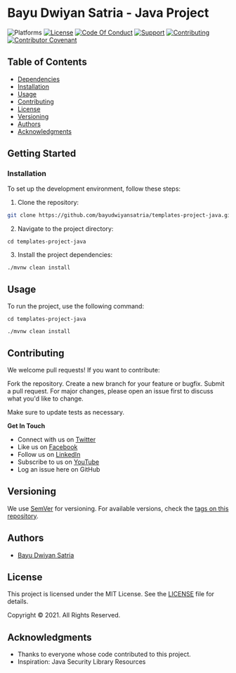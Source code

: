 # Bayu Dwiyan Satria - Java Project

![Platforms](https://img.shields.io/badge/%20Platforms-Windows%20/%20Linux-blue.svg?style=flat-square)
[![License](https://img.shields.io/badge/%20Licence-MIT-green.svg?style=flat-square)](LICENSE)
[![Code Of Conduct](https://img.shields.io/badge/Community-Code%20of%20Conduct-orange.svg?style=flat-square)](CODE_OF_CONDUCT.md)
[![Support](https://img.shields.io/badge/Community-Support-red.svg?style=flat-square)](SUPPORT.md)
[![Contributing](https://img.shields.io/badge/%20Community-Contribution-yellow.svg?style=flat-square)](CONTRIBUTING.md)
[![Contributor Covenant](https://img.shields.io/badge/Contributor%20Covenant-v1.4%20adopted-ff69b4.svg)](CODE_OF_CONDUCT.md)

## Table of Contents

- [Dependencies](#dependencies)
- [Installation](#installation)
- [Usage](#usage)
- [Contributing](#contributing)
- [License](#license)
- [Versioning](#versioning)
- [Authors](#authors)
- [Acknowledgments](#acknowledgments)

## Getting Started

### Installation

To set up the development environment, follow these steps:

1. Clone the repository:

```bash
git clone https://github.com/bayudwiyansatria/templates-project-java.git
```

2. Navigate to the project directory:

```shell
cd templates-project-java
```

3. Install the project dependencies:

```shell
./mvnw clean install
```

## Usage

To run the project, use the following command:

```shell
cd templates-project-java
```

```shell
./mvnw clean install
```

## Contributing

We welcome pull requests! If you want to contribute:

Fork the repository.
Create a new branch for your feature or bugfix.
Submit a pull request.
For major changes, please open an issue first to discuss what you'd like to change.

Make sure to update tests as necessary.

**Get In Touch**

- Connect with us on [Twitter](https://twitter.com/bayudsatria)
- Like us on [Facebook](https://facebook.com/PBayuDSatria)
- Follow us on [LinkedIn](https://linkedin.com/in/bayudwiyansatria)
- Subscribe to us on [YouTube](https://youtube.com/channel/UCihxWj1rtheK73mGdrf0OiA)
- Log an issue here on GitHub

## Versioning

We use [SemVer](http://semver.org/) for versioning. For available versions, check the [tags on this repository](https://github.com/bayudwiyansatria/templates-project-java/tags).

## Authors

- [Bayu Dwiyan Satria](https://github.com/bayudwiyansatria)

## License

This project is licensed under the MIT License. See the [LICENSE](LICENSE) file for details.

<p>Copyright &copy; 2021. All Rights Reserved.</p>

## Acknowledgments

- Thanks to everyone whose code contributed to this project.
- Inspiration: Java Security Library Resources
